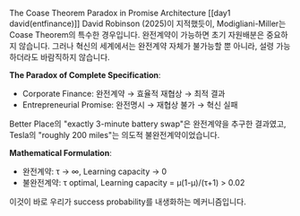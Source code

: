 The Coase Theorem Paradox in Promise Architecture
[[day1 david(entfinance)]]
David Robinson (2025)이 지적했듯이, Modigliani-Miller는 Coase Theorem의 특수한 경우입니다. 
완전계약이 가능하면 초기 자원배분은 중요하지 않습니다. 그러나 혁신의 세계에서는 
완전계약 자체가 불가능할 뿐 아니라, 설령 가능하더라도 바람직하지 않습니다.

**The Paradox of Complete Specification**:
- Corporate Finance: 완전계약 → 효율적 재협상 → 최적 결과
- Entrepreneurial Promise: 완전명시 → 재협상 불가 → 혁신 실패

Better Place의 "exactly 3-minute battery swap"은 완전계약을 추구한 결과였고,
Tesla의 "roughly 200 miles"는 의도적 불완전계약이었습니다.

**Mathematical Formulation**:
- 완전계약: τ → ∞, Learning capacity → 0
- 불완전계약: τ optimal, Learning capacity = μ(1-μ)/(τ+1) > 0.02

이것이 바로 우리가 success probability를 내생화하는 메커니즘입니다.